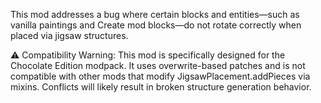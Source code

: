 This mod addresses a bug where certain blocks and entities—such as vanilla paintings and Create mod blocks—do not rotate correctly when placed via jigsaw structures.

⚠️ Compatibility Warning:
This mod is specifically designed for the Chocolate Edition modpack. It uses overwrite-based patches and is not compatible with other mods that modify JigsawPlacement.addPieces via mixins. Conflicts will likely result in broken structure generation behavior.